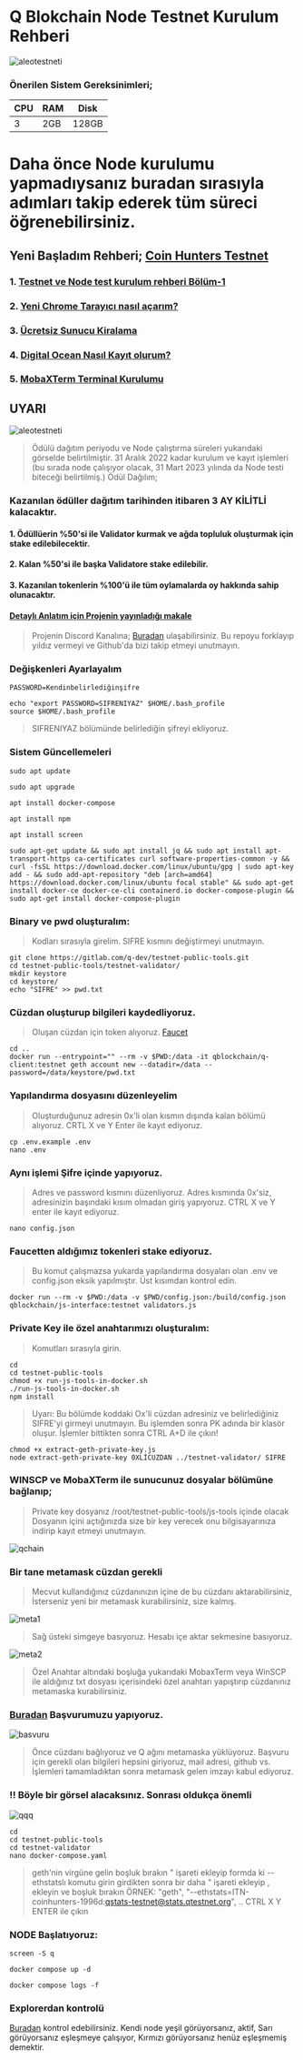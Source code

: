 # Q Blokchain Node Testnet Kurulum Rehberi

![aleotestneti](https://miro.medium.com/max/4800/1*FAK4WvLprmUDh_t3gthrYQ.webp)


### Önerilen Sistem Gereksinimleri;

|CPU | RAM  | Disk  | 
|----|------|----------|
|  3| 2GB  | 128GB    |

 # Daha önce Node kurulumu yapmadıysanız buradan sırasıyla adımları takip ederek tüm süreci öğrenebilirsiniz.
  ## Yeni Başladım Rehberi; [Coin Hunters Testnet](https://www.pusulafinans.com/category/testnet/)
  ### 1. [Testnet ve Node test kurulum rehberi Bölüm-1](https://www.pusulafinans.com/testnet-ve-node-kurulum-rehberi/)
  ### 2. [Yeni Chrome Tarayıcı nasıl açarım?](https://www.pusulafinans.com/yeni-chrome-tarayici-nasil-acarim/)
  ### 3. [Ücretsiz Sunucu Kiralama](https://www.pusulafinans.com/nasil-ucretsiz-sunucu-kiralarim/)
  ### 4. [Digital Ocean Nasıl Kayıt olurum?](https://www.pusulafinans.com/digital-oceana-nasil-kayit-olabilirim/)
  ### 5. [MobaXTerm Terminal Kurulumu](https://www.pusulafinans.com/mobaxterm-terminal-kurulumu/)
  
## UYARI

![aleotestneti](https://miro.medium.com/max/4800/1*ESh0wU_KRa7cUxeXNv2aMg.webp)

> Ödülü dağıtım periyodu ve Node çalıştırma süreleri yukarıdaki görselde belirtilmiştir. 31 Aralık 2022 kadar kurulum ve kayıt işlemleri (bu sırada node çalışıyor olacak, 31 Mart 2023 yılında da Node testi biteceği belirtilmiş.) 
> Ödül Dağılım;
### Kazanılan ödüller dağıtım tarihinden itibaren 3 AY KİLİTLİ kalacaktır.
#### 1. Ödüllüerin %50'si ile Validator kurmak ve ağda topluluk oluşturmak için stake edilebilecektir.
#### 2. Kalan %50'si ile başka Validatore stake edilebilir.
#### 3. Kazanılan tokenlerin %100'ü ile tüm oylamalarda oy hakkında sahip olunacaktır.
#### [Detaylı Anlatım için Projenin yayınladığı makale](https://medium.com/q-blockchain/q-blockchain-validator-onboarding-program-part-1-validator-incentivized-testnet-567ef6e4002e)

> Projenin Discord Kanalına; [Buradan](https://discord.gg/aHdWbAh2R7) ulaşabilirsiniz.
> Bu repoyu forklayıp yıldız vermeyi ve Github'da bizi takip etmeyi unutmayın.

### Değişkenleri Ayarlayalım

```
PASSWORD=Kendinbelirlediğinşifre
```

```
echo "export PASSWORD=SIFRENIYAZ" $HOME/.bash_profile
source $HOME/.bash_profile
```
>SIFRENIYAZ bölümünde belirlediğin şifreyi ekliyoruz.

### Sistem Güncellemeleri

```
sudo apt update
```
```
sudo apt upgrade
```
```
apt install docker-compose
```

```
apt install npm
```


```
apt install screen
```

```
sudo apt-get update && sudo apt install jq && sudo apt install apt-transport-https ca-certificates curl software-properties-common -y && curl -fsSL https://download.docker.com/linux/ubuntu/gpg | sudo apt-key add - && sudo add-apt-repository "deb [arch=amd64] https://download.docker.com/linux/ubuntu focal stable" && sudo apt-get install docker-ce docker-ce-cli containerd.io docker-compose-plugin && sudo apt-get install docker-compose-plugin
```


### Binary ve pwd oluşturalım:
> Kodları sırasıyla girelim.
> SIFRE kısmını değiştirmeyi unutmayın.

```
git clone https://gitlab.com/q-dev/testnet-public-tools.git
cd testnet-public-tools/testnet-validator/
mkdir keystore
cd keystore/
echo "SIFRE" >> pwd.txt
```

### Cüzdan oluşturup bilgileri kaydedliyoruz.
> Oluşan cüzdan için token alıyoruz. [Faucet](https://faucet.qtestnet.org/)
```
cd ..
docker run --entrypoint="" --rm -v $PWD:/data -it qblockchain/q-client:testnet geth account new --datadir=/data --password=/data/keystore/pwd.txt
```
### Yapılandırma dosyasını düzenleyelim
> Oluşturduğunuz adresin 0x'li olan kısmın dışında kalan bölümü alıyoruz.
> CRTL X ve Y Enter ile kayıt ediyoruz.

```
cp .env.example .env
nano .env
```

### Aynı işlemi Şifre içinde yapıyoruz.
> Adres ve password kısmını düzenliyoruz.
> Adres kısmında 0x'siz, adresinizin başındaki kısım olmadan giriş yapıyoruz.
> CTRL X ve Y enter ile kayıt ediyoruz.

```
nano config.json
```

### Faucetten aldığımız tokenleri stake ediyoruz.
> Bu komut çalışmazsa yukarda yapılandırma dosyaları olan  .env ve config.json eksik yapılmıştır. Üst kısımdan kontrol edin.

```
docker run --rm -v $PWD:/data -v $PWD/config.json:/build/config.json qblockchain/js-interface:testnet validators.js
```
### Private Key ile özel anahtarımızı oluşturalım:
> Komutları sırasıyla girin.

```
cd
cd testnet-public-tools
chmod +x run-js-tools-in-docker.sh
./run-js-tools-in-docker.sh
npm install
```
> Uyarı: Bu bölümde koddaki Ox'li cüzdan adresiniz ve belirlediğiniz SIFRE'yi girmeyi unutmayın.
> Bu işlemden sonra PK adında bir klasör oluşur.
> İşlemler bittikten sonra CTRL A+D ile çıkın!

```
chmod +x extract-geth-private-key.js
node extract-geth-private-key 0XLİCUZDAN ../testnet-validator/ SIFRE
```
### WINSCP ve MobaXTerm ile sunucunuz dosyalar bölümüne bağlanıp;
> Private key dosyanız  /root/testnet-public-tools/js-tools içinde olacak
> Dosyanın içini açtığınızda size bir key verecek onu bilgisayarınıza indirip kayıt etmeyi unutmayın.

![qchain](https://user-images.githubusercontent.com/111747226/206897008-14ea93cb-9b2d-458c-8a00-44dbadfddf1a.png)

### Bir tane metamask cüzdan gerekli
> Mecvut kullandığınız cüzdanınızın içine de bu cüzdanı aktarabilirsiniz, 
> İsterseniz yeni bir metamask kurabilirsiniz, size kalmış.

![meta1](https://user-images.githubusercontent.com/111747226/206897293-48d69c7b-1aaf-4f34-9add-7ed4a7d0f8c3.png)
> Sağ üsteki simgeye basıyoruz.
> Hesabı içe aktar sekmesine basıyoruz.

![meta2](https://user-images.githubusercontent.com/111747226/206897331-81c019b0-1b05-4288-9931-e5318a24f900.png)
> Özel Anahtar altındaki boşluğa yukarıdaki MobaxTerm veya WinSCP ile aldığınız txt dosyası içerisindeki özel anahtarı yapıştırıp cüzdanınız metamaska kurabilirsiniz.

### [Buradan](https://itn.qdev.li/) Başvurumuzu yapıyoruz.
![basvuru](https://user-images.githubusercontent.com/111747226/206897580-5d317fe5-3b66-464b-84cb-71af40a2e01a.png)

> Önce cüzdanı bağlıyoruz ve Q ağını metamaska yüklüyoruz. 
> Başvuru için gerekli olan bilgileri hepsini giriyoruz, mail adresi, github vs.
> İşlemleri tamamladıktan sonra metamask gelen imzayı kabul ediyoruz.

### !! Böyle bir görsel alacaksınız. Sonrası oldukça önemli
![qqq](https://user-images.githubusercontent.com/111747226/206897745-ef2092af-6a91-40ef-943b-0e326f42c248.png)

```
cd
cd testnet-public-tools
cd testnet-validator
nano docker-compose.yaml
```

> geth'nin virgüne gelin boşluk bırakın
> " işareti ekleyip formda ki --ethstatslı komutu girin
> girdikten sonra bir daha " işareti ekleyip , ekleyin ve boşluk bırakın
> ÖRNEK: "geth", "--ethstats=ITN-coinhunters-1996d:qstats-testnet@stats.qtestnet.org", ..
> CTRL X Y ENTER ile çıkın

### NODE Başlatıyoruz:

```
screen -S q
```
```
docker compose up -d
```
```
docker compose logs -f
```
### Explorerdan kontrolü
[Buradan](https://stats.qtestnet.org/) kontrol edebilirsiniz.
Kendi node yeşil görüyorsanız, aktif, Sarı görüyorsanız eşleşmeye çalışıyor, Kırmızı görüyorsanız henüz eşleşmemiş demektir.


